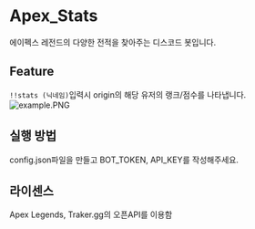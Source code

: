 # Apex_Stats
에이펙스 레전드의 다양한 전적을 찾아주는 디스코드 봇입니다.
## Feature
```!!stats (닉네임)```입력시 origin의 해당 유저의 랭크/점수를 나타냅니다.
![example.PNG](assets/example.PNG)
## 실행 방법
config.json파일을 만들고 BOT_TOKEN, API_KEY를 작성해주세요.
## 라이센스
Apex Legends, Traker.gg의 오픈API를 이용함